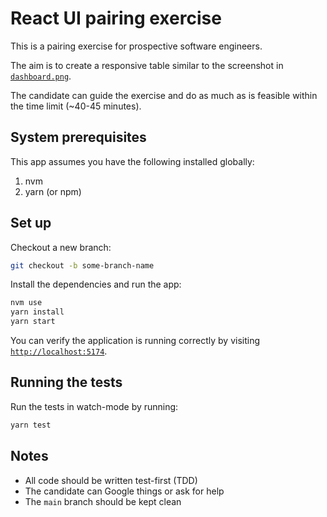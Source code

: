 # React UI pairing exercise

This is a pairing exercise for prospective software engineers.

The aim is to create a responsive table similar to the screenshot in [`dashboard.png`](dashboard.png).

The candidate can guide the exercise and do as much as is feasible within the time limit (~40-45 minutes).

## System prerequisites

This app assumes you have the following installed globally:

1. nvm
2. yarn (or npm)


## Set up

Checkout a new branch:

```bash
git checkout -b some-branch-name
```

Install the dependencies and run the app:

```bash
nvm use
yarn install
yarn start
```

You can verify the application is running correctly by visiting [`http://localhost:5174`](http://localhost:5174).

## Running the tests
Run the tests in watch-mode by running:

```bash
yarn test
```

## Notes
* All code should be written test-first (TDD)
* The candidate can Google things or ask for help
* The `main` branch should be kept clean
